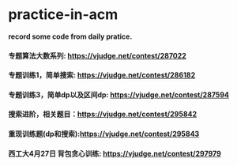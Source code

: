 # practice-in-acm
**record some code from daily pratice.**

#### 专题算法大数系列: https://vjudge.net/contest/287022

#### 专题训练1，简单搜索: https://vjudge.net/contest/286182

#### 专题训练3，简单dp以及区间dp: https://vjudge.net/contest/287594

#### 搜索进阶，相关题目：https://vjudge.net/contest/295842

#### 重现训练题(dp和搜索):https://vjudge.net/contest/295843

#### 西工大4月27日 背包贪心训练: https://vjudge.net/contest/297979

